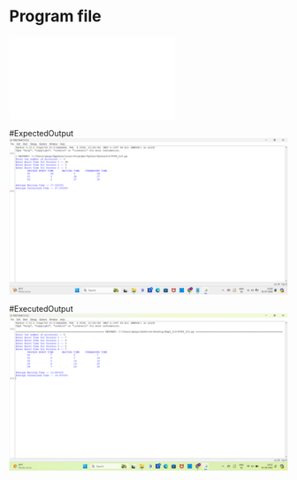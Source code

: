 # Program file
![program file](FCFS_518.py)


#ExpectedOutput
![ExpectedOutput](ExpectedOutput.png)


#ExecutedOutput
![Executed output](ExecutedOutput.png)









